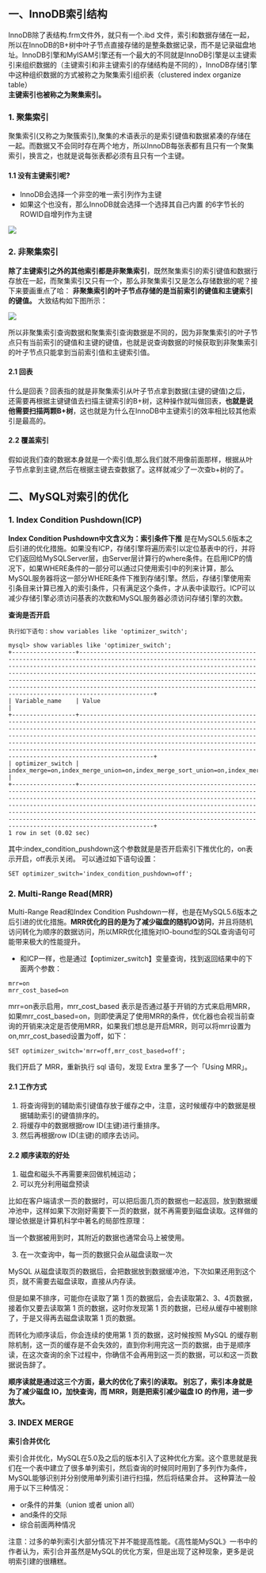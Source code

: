 

## 一、InnoDB索引结构


InnoDB除了表结构.frm文件外，就只有一个.ibd 文件，索引和数据存储在一起，所以在InnoDB的B+树中叶子节点直接存储的是整条数据记录，而不是记录磁盘地址。InnoDB引擎和MyISAM引擎还有一个最大的不同就是InnoDB引擎是以主键索引来组织数据的（主键索引和非主键索引的存储结构是不同的），InnoDB存储引擎中这种组织数据的方式被称之为聚集索引组织表（clustered index organize table）  
**主键索引也被称之为聚集索引。**

### 1. 聚集索引


聚集索引(又称之为聚簇索引),聚集的术语表示的是索引键值和数据紧凑的存储在一起。而数据又不会同时存在两个地方，所以InnoDB每张表都有且只有一个聚集索引，换言之，也就是说每张表都必须有且只有一个主键。

#### 1.1 没有主键索引呢?

- InnoDB会选择一个非空的唯一索引列作为主键
- 如果这个也没有，那么InnoDB就会选择一个选择其自己内置 的6字节长的ROWID自增列作为主键

![](https://img.springlearn.cn/blog/learn_1599119854000.png)

### 2. 非聚集索引

**除了主键索引之外的其他索引都是非聚集索引**，既然聚集索引的索引键值和数据行存放在一起，而聚集索引又只有一个，那么非聚集索引又是怎么存储数据的呢？接下来要画重点了哈：
**非聚集索引的叶子节点存储的是当前索引的键值和主键索引的键值。** 大致结构如下图所示：

![](https://img.springlearn.cn/blog/learn_1599119900000.png)

所以非聚集索引查询数据和聚集索引查询数据是不同的，因为非聚集索引的叶子节点只有当前索引的键值和主键的键值，也就是说查询数据的时候获取到非聚集索引的叶子节点只能拿到当前索引值和主键索引值。

#### 2.1 回表


什么是回表？回表指的就是非聚集索引从叶子节点拿到数据(主键的键值)之后，
还需要再根据主键键值去扫描主键索引的B+树，这种操作就叫做回表，**也就是说他需要扫描两颗B+树**，这也就是为什么在InnoDB中主键索引的效率相比较其他索引是最高的。

#### 2.2 覆盖索引

假如说我们查的数据本身就是一个索引值,那么我们就不用像前面那样，根据从叶子节点拿到主键,然后在根据主键去查数据了。这样就减少了一次查b+树的了。

## 二、MySQL对索引的优化

### 1. Index Condition Pushdown(ICP)

**Index Condition Pushdown中文含义为：索引条件下推**
是在MySQL5.6版本之后引进的优化措施。如果没有ICP，存储引擎将遍历索引以定位基表中的行，并将它们返回给MySQLServer层，由Server层计算行的where条件。在启用ICP的情况下，如果WHERE条件的一部分可以通过只使用索引中的列来计算，那么MySQL服务器将这一部分WHERE条件下推到存储引擎。然后，存储引擎使用索引条目来计算已推入的索引条件，只有满足这个条件，才从表中读取行。ICP可以减少存储引擎必须访问基表的次数和MySQL服务器必须访问存储引擎的次数。

**查询是否开启**

`执行如下语句：show variables like 'optimizer_switch';`

```
mysql> show variables like 'optimizer_switch';
+------------------+---------------------------------------------------------------------------------------------------------------------------------------------------------------------------------------------------------------------------------------------------------------------------------------------------------------------------------------------------------------------------------------------------------------------------------------------------------+
| Variable_name    | Value                                                                                                                                                                                                                                                                                                                                                                                                                                                   |
+------------------+---------------------------------------------------------------------------------------------------------------------------------------------------------------------------------------------------------------------------------------------------------------------------------------------------------------------------------------------------------------------------------------------------------------------------------------------------------+
| optimizer_switch | index_merge=on,index_merge_union=on,index_merge_sort_union=on,index_merge_intersection=on,engine_condition_pushdown=on,index_condition_pushdown=on,mrr=on,mrr_cost_based=on,block_nested_loop=on,batched_key_access=off,materialization=on,semijoin=on,loosescan=on,firstmatch=on,duplicateweedout=on,subquery_materialization_cost_based=on,use_index_extensions=on,condition_fanout_filter=on,derived_merge=on,use_invisible_indexes=off,skip_scan=on |
+------------------+---------------------------------------------------------------------------------------------------------------------------------------------------------------------------------------------------------------------------------------------------------------------------------------------------------------------------------------------------------------------------------------------------------------------------------------------------------+
1 row in set (0.02 sec)
```

其中:index_condition_pushdown这个参数就是是否开启索引下推优化的，on表示开启，off表示关闭。
可以通过如下语句设置：

```
SET optimizer_switch='index_condition_pushdown=off';
```

### 2. Multi-Range Read(MRR)


Multi-Range Read和Index Condition Pushdown一样，也是在MySQL5.6版本之后引进的优化措施。**MRR优化的目的是为了减少磁盘的随机IO访问**，并且将随机访问转化为顺序的数据访问，所以MRR优化措施对IO-bound型的SQL查询语句可能带来极大的性能提升。

- 和ICP一样，也是通过【optimizer_switch】变量查询，找到返回结果中的下面两个参数：

```
mrr=on
mrr_cost_based=on
```
mrr=on表示启用，mrr_cost_based 表示是否通过基于开销的方式来启用MRR，如果mrr_cost_based=on，则即使满足了使用MRR的条件，优化器也会视当前查询的开销来决定是否使用MRR，如果我们想总是开启MRR，则可以将mrr设置为on,mrr_cost_based设置为off，如下：

`SET optimizer_switch='mrr=off,mrr_cost_based=off';`


我们开启了 MRR，重新执行 sql 语句，发现 Extra 里多了一个「Using MRR」。


#### 2.1 工作方式

1. 将查询得到的辅助索引键值存放于缓存之中，注意，这时候缓存中的数据是根据辅助索引的键值排序的。
2. 将缓存中的数据根据row ID(主键)进行重排序。
3. 然后再根据row ID(主键)的顺序去访问。

#### 2.2 顺序读取的好处

1. 磁盘和磁头不再需要来回做机械运动；
2. 可以充分利用磁盘预读

比如在客户端请求一页的数据时，可以把后面几页的数据也一起返回，放到数据缓冲池中，这样如果下次刚好需要下一页的数据，就不再需要到磁盘读取。这样做的理论依据是计算机科学中著名的局部性原理：

当一个数据被用到时，其附近的数据也通常会马上被使用。

3. 在一次查询中，每一页的数据只会从磁盘读取一次

MySQL 从磁盘读取页的数据后，会把数据放到数据缓冲池，下次如果还用到这个页，就不需要去磁盘读取，直接从内存读。

但是如果不排序，可能你在读取了第 1 页的数据后，会去读取第2、3、4页数据，接着你又要去读取第 1 页的数据，这时你发现第 1 页的数据，已经从缓存中被剔除了，于是又得再去磁盘读取第 1 页的数据。

而转化为顺序读后，你会连续的使用第 1 页的数据，这时候按照 MySQL 的缓存剔除机制，这一页的缓存是不会失效的，直到你利用完这一页的数据，由于是顺序读，在这次查询的余下过程中，你确信不会再用到这一页的数据，可以和这一页数据说告辞了。

**顺序读就是通过这三个方面，最大的优化了索引的读取。
别忘了，索引本身就是为了减少磁盘 IO，加快查询，而 MRR，则是把索引减少磁盘 IO 的作用，进一步放大。**


### 3. INDEX MERGE

**索引合并优化**

索引合并优化，MySQL在5.0及之后的版本引入了这种优化方案。这个意思就是我们在一个表中建立了很多单列索引，然后查询的时候同时用到了多列作为条件，MySQL能够识别并分别使用单列索引进行扫描，然后将结果合并。
这种算法一般用于以下三种情况：

- or条件的并集（union 或者 union all）
- and条件的交际
- 综合前面两种情况

注意：过多的单列索引大部分情况下并不能提高性能。《高性能MySQL》一书中的作者认为，索引合并虽然是MySQL的优化方案，但是出现了这种现象，更多是说明索引建的很糟糕。


